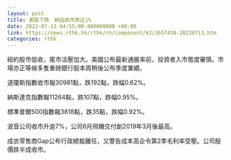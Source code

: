 ```yaml
---
layout: post
title: 美股下跌　納指收市跌近1%
date: 2022-07-13 04:55:00.000000000 +08:00
link: https://news.rthk.hk/rthk/ch/component/k2/1657438-20220713.htm
categories: rthk
---
```


紐約股市低收，尾市沽壓加大。美國公布最新通脹率前，投資者入市態度審慎。市場亦正等候多隻重磅銀行股本周稍後公布季度業績。

道瓊斯指數收市報30981點，跌192點，跌幅0.62%。

納斯達克指數報11264點，跌107點，跌幅0.95%。

標準普爾500指數報3818點，跌35點，跌幅0.92%。

波音公司收市升逾7%，公司6月飛機交付創2019年3月後最高。

成衣零售商Gap公布行政總裁離任，又警告成本高企令第2季毛利率受壓。公司股價跌半成收市。
